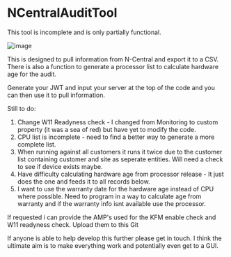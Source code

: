 # NCentralAuditTool

This tool is incomplete and is only partially functional.

![image](https://user-images.githubusercontent.com/1890606/158362984-86e4989e-09fc-40fd-a52c-d389f99c0295.png)

This is designed to pull information from N-Central and export it to a CSV. There is also a function to generate a processor list to calculate hardware age for the audit.

Generate your JWT and input your server at the top of the code and you can then use it to pull information.

Still to do:
1. Change W11 Readyness check - I changed from Monitoring to custom property (it was a sea of red) but have yet to modify the code.
2. CPU list is incomplete - need to find a better way to generate a more complete list.
3. When running against all customers it runs it twice due to the customer list containing customer and site as seperate entities. Will need a check to see if device exists maybe.
4. Have difficulty calculating hardware age from processor release - It just does the one and feeds it to all records below.
5. I want to use the warranty date for the hardware age instead of CPU where possible. Need to program in a way to calculate age from warranty and if the warranty info isnt available use the processor.

If requested i can provide the AMP's used for the KFM enable check and W11 readyness check. Upload them to this Git

If anyone is able to help develop this further please get in touch. I think the ultimate aim is to make everything work and potentially even get to a GUI.

